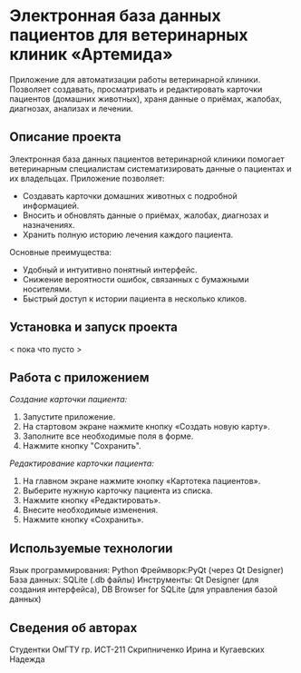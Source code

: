 #  Электронная база данных пациентов для ветеринарных клиник «Артемида»
  Приложение для автоматизации работы ветеринарной клиники. Позволяет создавать, просматривать и редактировать карточки пациентов (домашних животных), храня данные о приёмах, жалобах, диагнозах, анализах и лечении.  

## Описание проекта  
  Электронная база данных пациентов ветеринарной клиники помогает ветеринарным специалистам систематизировать данные о пациентах и их владельцах. Приложение позволяет:  
  - Создавать карточки домашних животных с подробной информацией.  
  - Вносить и обновлять данные о приёмах, жалобах, диагнозах и назначениях.  
  - Хранить полную историю лечения каждого пациента.  
  
  Основные преимущества:  
  - Удобный и интуитивно понятный интерфейс.  
  - Снижение вероятности ошибок, связанных с бумажными носителями.  
  - Быстрый доступ к истории пациента в несколько кликов.

## Установка и запуск проекта
  < пока что пусто >

## Работа с приложением
  *Создание карточки пациента:*
  1. Запустите приложение.
  2. На стартовом экране нажмите кнопку «Создать новую карту».
  3. Заполните все необходимые поля в форме.
  4. Нажмите кнопку "Сохранить".
  
  *Редактирование карточки пациента:*
  1. На главном экране нажмите кнопку «Картотека пациентов».
  2. Выберите нужную карточку пациента из списка.
  3. Нажмите кнопку «Редактировать».
  4. Внесите необходимые изменения.
  5. Нажмите кнопку «Сохранить».

## Используемые технологии
  Язык программирования: Python
  Фреймворк:PyQt (через Qt Designer)
  База данных: SQLite (.db файлы)
  Инструменты: Qt Designer (для создания интерфейса), DB Browser for SQLite (для управления базой данных)

## Сведения об авторах
Студентки ОмГТУ гр. ИСТ-211 Скрипниченко Ирина и Кугаевских Надежда
